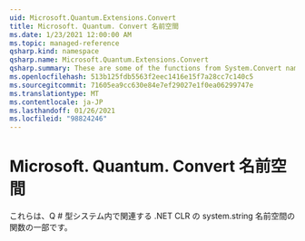 ```yaml
---
uid: Microsoft.Quantum.Extensions.Convert
title: Microsoft. Quantum. Convert 名前空間
ms.date: 1/23/2021 12:00:00 AM
ms.topic: managed-reference
qsharp.kind: namespace
qsharp.name: Microsoft.Quantum.Extensions.Convert
qsharp.summary: These are some of the functions from System.Convert namespace of .NET CLR that are relevant within Q# type system.
ms.openlocfilehash: 513b125fdb5563f2eec1416e15f7a28cc7c140c5
ms.sourcegitcommit: 71605ea9cc630e84e7ef29027e1f0ea06299747e
ms.translationtype: MT
ms.contentlocale: ja-JP
ms.lasthandoff: 01/26/2021
ms.locfileid: "98824246"
---
```

# <a name="microsoftquantumextensionsconvert-namespace"></a>Microsoft. Quantum. Convert 名前空間

これらは、Q # 型システム内で関連する .NET CLR の system.string 名前空間の関数の一部です。

